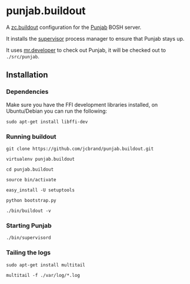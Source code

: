 # punjab.buildout

A [zc.buildout](https://pypi.python.org/pypi/zc.buildout/2.5.1) configuration for the [Punjab](https://github.com/twonds/punjab) BOSH server.

It installs the [supervisor](http://supervisord.org/) process manager to ensure that Punjab stays up.

It uses [mr.developer](https://pypi.python.org/pypi/mr.developer) to check out Punjab, it will be checked out to `./src/punjab`.

## Installation

### Dependencies

Make sure you have the FFI development libraries installed, on Ubuntu/Debian you can run the following:

    sudo apt-get install libffi-dev

### Running buildout

    git clone https://github.com/jcbrand/punjab.buildout.git

    virtualenv punjab.buildout

    cd punjab.buildout

    source bin/activate

    easy_install -U setuptools

    python bootstrap.py

    ./bin/buildout -v

### Starting Punjab

    ./bin/supervisord

### Tailing the logs

    sudo apt-get install multitail
    
    multitail -f ./var/log/*.log
